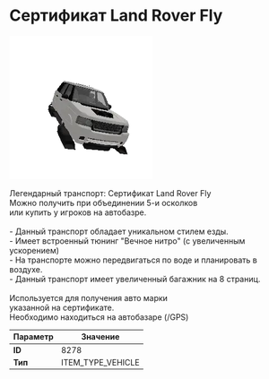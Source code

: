 # Сертификат Land Rover Fly

![Item Image](../img/8278.webp?raw=true)

Легендарный транспорт: Сертификат Land Rover Fly<br>Можно получить при объединении 5-и осколков<br>или купить у игроков на автобазре.<br><br>- Данный транспорт обладает уникальном стилем езды.<br>- Имеет встроенный тюнинг "Вечное нитро" (с увеличенным ускорением)<br>- На транспорте можно передвигаться по воде и планировать в воздухе.<br>- Данный транспорт имеет увеличенный багажник на 8 страниц.<br><br>Используется для получения авто марки <br>указанной на сертификате.<br>Необходимо находиться на автобазаре (/GPS)


| Параметр | Значение |
|----------|----------|
| **ID** | 8278 |
| **Тип** | ITEM_TYPE_VEHICLE |


